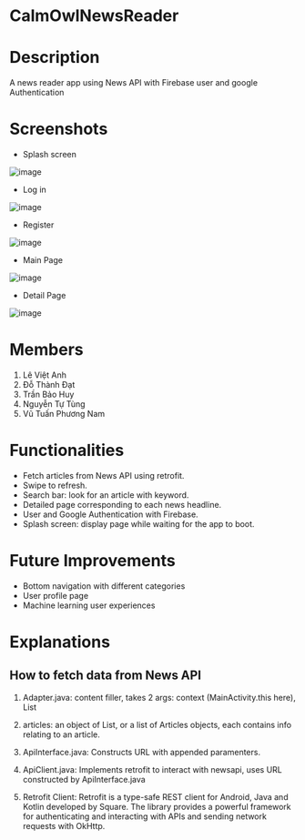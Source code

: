 # CalmOwlNewsReader

Description 
====
A news reader app using News API with Firebase user and google Authentication


Screenshots
====
- Splash screen

![image](https://user-images.githubusercontent.com/47298653/140940608-73736764-7651-4371-a86b-7094f839a542.png)


- Log in 

![image](https://user-images.githubusercontent.com/47298653/140940489-5751cfc7-4a16-4ca6-a7ea-e3ed38dd817f.png)


- Register

![image](https://user-images.githubusercontent.com/47298653/140940681-924ff4a1-bed8-479f-9987-07d5ffe0d0fd.png)


- Main Page

![image](https://user-images.githubusercontent.com/47298653/140945215-9fe22fdd-5a3d-45c4-8065-fe73f85a2451.png)


- Detail Page

![image](https://user-images.githubusercontent.com/47298653/140971271-bae9c26c-ba10-46fd-aeda-8147f3ea3c75.png)



Members
====
1. Lê Việt Anh
2. Đỗ Thành Đạt
3. Trần Bảo Huy
4. Nguyễn Tự Tùng
5. Vũ Tuấn Phương Nam


Functionalities
====
- Fetch articles from News API using retrofit.
- Swipe to refresh.
- Search bar: look for an article with keyword.
- Detailed page corresponding to each news headline.
- User and Google Authentication with Firebase.
- Splash screen: display page while waiting for the app to boot.

Future Improvements
====
- Bottom navigation with different categories
- User profile page
- Machine learning user experiences

Explanations 
====

## How to fetch data from News API

1. Adapter.java: content filler, takes 2 args: context (MainActivity.this here), List


2. articles: an object of List<Articles>, or a list of Articles objects, each contains info relating to an article.


3. ApiInterface.java: Constructs URL with appended paramenters.


4. ApiClient.java: Implements retrofit to interact with newsapi, uses URL constructed by ApiInterface.java


5. Retrofit Client: Retrofit is a type-safe REST client for Android, Java and Kotlin developed by Square. The library provides a powerful framework for authenticating and interacting with APIs and sending network requests with OkHttp.

